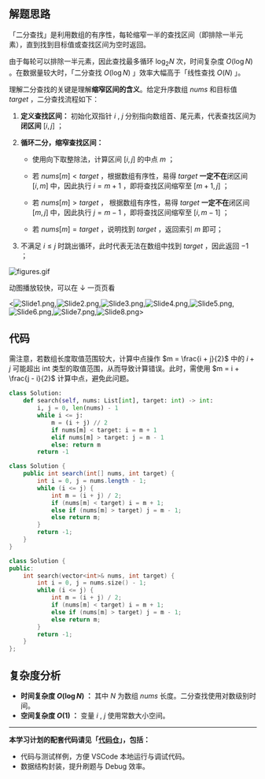 ## 解题思路

「二分查找」是利用数组的有序性，每轮缩窄一半的查找区间（即排除一半元素），直到找到目标值或查找区间为空时返回。

由于每轮可以排除一半元素，因此查找最多循环 $\log_2 N$ 次，时间复杂度 $O(\log N)$ 。在数据量较大时，「二分查找 $O(\log N)$ 」效率大幅高于「线性查找 $O(N)$ 」。

理解二分查找的关键是理解**缩窄区间的含义**。给定升序数组 $nums$ 和目标值 $target$ ，二分查找流程如下：

1. **定义查找区间：** 初始化双指针 $i$ ,  $j$ 分别指向数组首、尾元素，代表查找区间为**闭区间** $[i, j]$ ；

2. **循环二分，缩窄查找区间：**
   
   - 使用向下取整除法，计算区间 $[i, j]$ 的中点 $m$ ；

   - 若 $nums[m] < target$ ，根据数组有序性，易得 $target$ **一定不在**闭区间 $[i, m]$ 中，因此执行 $i = m + 1$ ，即将查找区间缩窄至 $[m + 1, j]$ ；

   - 若 $nums[m] > target$ ， 根据数组有序性，易得 $target$ **一定不在**闭区间 $[m, j]$ 中，因此执行 $j = m - 1$ ，即将查找区间缩窄至 $[i, m - 1]$ ；

   - 若 $nums[m] = target$ ，说明找到 $target$ ，返回索引 $m$ 即可；

3. 不满足 $i \leq j$ 时跳出循环，此时代表无法在数组中找到 $target$ ，因此返回 $-1$ ；

![figures.gif](https://pic.leetcode-cn.com/1658569201-hBJKhZ-figures.gif)
 
动图播放较快，可以在 $\downarrow$ 一页页看

<![Slide1.png](https://pic.leetcode-cn.com/1658569199-qknEka-Slide1.png),![Slide2.png](https://pic.leetcode-cn.com/1658569199-EVIbln-Slide2.png),![Slide3.png](https://pic.leetcode-cn.com/1658569199-BdnftC-Slide3.png),![Slide4.png](https://pic.leetcode-cn.com/1658569199-nWqGUh-Slide4.png),![Slide5.png](https://pic.leetcode-cn.com/1658569199-Fjhdiu-Slide5.png),![Slide6.png](https://pic.leetcode-cn.com/1658569199-ypGHkM-Slide6.png),![Slide7.png](https://pic.leetcode-cn.com/1658569199-SKrPRX-Slide7.png),![Slide8.png](https://pic.leetcode-cn.com/1658569199-gjoVwU-Slide8.png)>

## 代码

需注意，若数组长度取值范围较大，计算中点操作 $m = \frac{i + j}{2}$ 中的 $i + j$ 可能超出 int 类型的取值范围，从而导致计算错误。此时，需使用 $m = i + \frac{j - i}{2}$ 计算中点，避免此问题。

```Python []
class Solution:
    def search(self, nums: List[int], target: int) -> int:
        i, j = 0, len(nums) - 1
        while i <= j:
            m = (i + j) // 2
            if nums[m] < target: i = m + 1
            elif nums[m] > target: j = m - 1
            else: return m
        return -1
```

```Java []
class Solution {
    public int search(int[] nums, int target) {
        int i = 0, j = nums.length - 1;
        while (i <= j) {
            int m = (i + j) / 2;
            if (nums[m] < target) i = m + 1;
            else if (nums[m] > target) j = m - 1;
            else return m;
        }
        return -1;
    }
}
```

```C++ []
class Solution {
public:
    int search(vector<int>& nums, int target) {
        int i = 0, j = nums.size() - 1;
        while (i <= j) {
            int m = (i + j) / 2;
            if (nums[m] < target) i = m + 1;
            else if (nums[m] > target) j = m - 1;
            else return m;
        }
        return -1;
    }
};
```

## 复杂度分析

- **时间复杂度 $O(\log N)$ ：** 其中 $N$ 为数组 $nums$ 长度。二分查找使用对数级别时间。
- **空间复杂度 $O(1)$ ：** 变量 $i$ , $j$ 使用常数大小空间。

---

**本学习计划的配套代码请见「[代码仓](https://github.com/krahets/selected-coding-interview)」，包括：**

- 代码与测试样例，方便 VSCode 本地运行与调试代码。
- 数据结构封装，提升刷题与 Debug 效率。
